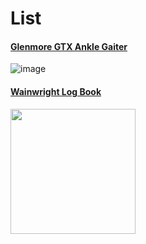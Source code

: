 # List

#### [Glenmore GTX Ankle Gaiter](https://www.trekmates.co.uk/collections/gore-tex-gaiters/products/glenmore-gtx-ankle-gaiter)
![image](https://www.trekmates.co.uk/cdn/shop/products/TM-003254_Glenmore_GTX_Ankle_Gaiter_TM-1000_Black-0137_200x200.jpg)

#### [Wainwright Log Book](https://herbertpublishing.com/project/wainwright-bagging-logbook/)
<img src="https://herbertpublishing.com/wp-content/uploads/2021/07/NEW-COVER-bestseller-230-240pp_QR-code-update.jpg" width=200>
